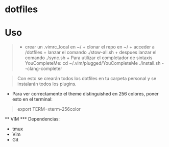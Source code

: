 # dotfiles
 Uso
=====
>   + crear un .vimrc_local en ~/
	+ clonar el repo en ~/
	+ acceder a /dotfiles
	+ lanzar el comando ./stow-all.sh
	+ despues lanzar el comando ./sync.sh
	+ Para utilizar el completador de sintaxis YouCompleteMe:
		cd ~/.vim/plugged/YouCompleteMe
    	 ./install.sh --clang-completer

>Con esto se crearán todos los dotfiles en tu carpeta personal y se instalarán todos los plugins.

- Para ver correctamente el theme distinguished en 256 colores, poner esto en el terminal:
> export TERM=xterm-256color


** VIM
*** Dependencias:
+ tmux
+ Vim
+ Git
